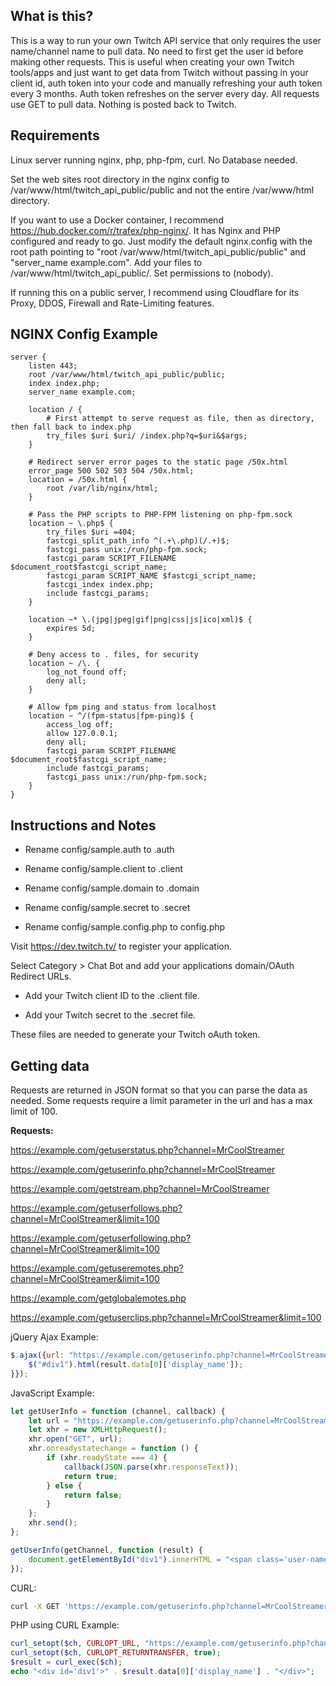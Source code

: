 ## What is this?

This is a way to run your own Twitch API service that only requires the user name/channel name to pull data. No need to first get the user id before making other requests. This is useful when creating your own Twitch tools/apps and just want to get data from Twitch without passing in your client id, auth token into your code and manually refreshing your auth token every 3 months. Auth token refreshes on the server every day. All requests use GET to pull data. Nothing is posted back to Twitch.

## Requirements

Linux server running nginx, php, php-fpm, curl. No Database needed.

Set the web sites root directory in the nginx config to /var/www/html/twitch_api_public/public and not the entire /var/www/html directory.

If you want to use a Docker container, I recommend https://hub.docker.com/r/trafex/php-nginx/. It has Nginx and PHP configured and ready to go. Just modify the default nginx.config with the root path pointing to "root /var/www/html/twitch_api_public/public" and "server_name example.com". Add your files to /var/www/html/twitch_api_public/. Set permissions to (nobody).

If running this on a public server, I recommend using Cloudflare for its Proxy, DDOS, Firewall and Rate-Limiting features.


## NGINX Config Example
```nginx
server {
    listen 443;
    root /var/www/html/twitch_api_public/public;
    index index.php;
    server_name example.com;

    location / {
        # First attempt to serve request as file, then as directory, then fall back to index.php
        try_files $uri $uri/ /index.php?q=$uri&$args;
    }

    # Redirect server error pages to the static page /50x.html
    error_page 500 502 503 504 /50x.html;
    location = /50x.html {
        root /var/lib/nginx/html;
    }

    # Pass the PHP scripts to PHP-FPM listening on php-fpm.sock
    location ~ \.php$ {
        try_files $uri =404;
        fastcgi_split_path_info ^(.+\.php)(/.+)$;
        fastcgi_pass unix:/run/php-fpm.sock;
        fastcgi_param SCRIPT_FILENAME $document_root$fastcgi_script_name;
        fastcgi_param SCRIPT_NAME $fastcgi_script_name;
        fastcgi_index index.php;
        include fastcgi_params;
    }

    location ~* \.(jpg|jpeg|gif|png|css|js|ico|xml)$ {
        expires 5d;
    }

    # Deny access to . files, for security
    location ~ /\. {
        log_not_found off;
        deny all;
    }

    # Allow fpm ping and status from localhost
    location ~ ^/(fpm-status|fpm-ping)$ {
        access_log off;
        allow 127.0.0.1;
        deny all;
        fastcgi_param SCRIPT_FILENAME $document_root$fastcgi_script_name;
        include fastcgi_params;
        fastcgi_pass unix:/run/php-fpm.sock;
    }
}
```

## Instructions and Notes

- Rename config/sample.auth to .auth

- Rename config/sample.client to .client

- Rename config/sample.domain to .domain

- Rename config/sample.secret to .secret
- Rename config/sample.config.php to config.php

Visit https://dev.twitch.tv/ to register your application. 

Select Category > Chat Bot and add your applications domain/OAuth Redirect URLs.

- Add your Twitch client ID to the .client file.

- Add your Twitch secret to the .secret file.

These files are needed to generate your Twitch oAuth token.

## Getting data

Requests are returned in JSON format so that you can parse the data as needed. Some requests require a limit parameter in the url and has a max limit of 100.

**Requests:**

https://example.com/getuserstatus.php?channel=MrCoolStreamer

https://example.com/getuserinfo.php?channel=MrCoolStreamer

https://example.com/getstream.php?channel=MrCoolStreamer

https://example.com/getuserfollows.php?channel=MrCoolStreamer&limit=100

https://example.com/getuserfollowing.php?channel=MrCoolStreamer&limit=100

https://example.com/getuseremotes.php?channel=MrCoolStreamer&limit=100

https://example.com/getglobalemotes.php

https://example.com/getuserclips.php?channel=MrCoolStreamer&limit=100

jQuery Ajax Example:

```javascript
$.ajax({url: "https://example.com/getuserinfo.php?channel=MrCoolStreamer", success: function(result) {
	$("#div1").html(result.data[0]['display_name']);
}});
```

JavaScript Example:

```javascript
let getUserInfo = function (channel, callback) {
    let url = "https://example.com/getuserinfo.php?channel=MrCoolStreamer";
    let xhr = new XMLHttpRequest();
    xhr.open("GET", url);
    xhr.onreadystatechange = function () {
        if (xhr.readyState === 4) {
            callback(JSON.parse(xhr.responseText));
            return true;
        } else {
            return false;
        }
    };
    xhr.send();
};

getUserInfo(getChannel, function (result) {
    document.getElementById("div1").innerHTML = "<span class='user-name'>" + result.data[0]['display_name'] + "</span>"
});
```

CURL:

```bash
curl -X GET 'https://example.com/getuserinfo.php?channel=MrCoolStreamer'
```

PHP using CURL Example:

```php
curl_setopt($ch, CURLOPT_URL, "https://example.com/getuserinfo.php?channel=MrCoolStreamer";
curl_setopt($ch, CURLOPT_RETURNTRANSFER, true);
$result = curl_exec($ch);
echo "<div id='div1'>" . $result.data[0]['display_name'] . "</div>";
```
